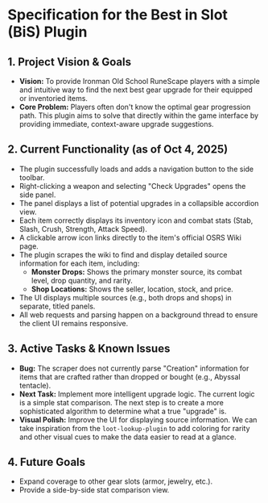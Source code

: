 # Specification for the Best in Slot (BiS) Plugin

## 1. Project Vision & Goals

-   **Vision:** To provide Ironman Old School RuneScape players with a simple and intuitive way to find the next best gear upgrade for their equipped or inventoried items.
-   **Core Problem:** Players often don't know the optimal gear progression path. This plugin aims to solve that directly within the game interface by providing immediate, context-aware upgrade suggestions.

## 2. Current Functionality (as of Oct 4, 2025)

-   The plugin successfully loads and adds a navigation button to the side toolbar.
-   Right-clicking a weapon and selecting "Check Upgrades" opens the side panel.
-   The panel displays a list of potential upgrades in a collapsible accordion view.
-   Each item correctly displays its inventory icon and combat stats (Stab, Slash, Crush, Strength, Attack Speed).
-   A clickable arrow icon links directly to the item's official OSRS Wiki page.
-   The plugin scrapes the wiki to find and display detailed source information for each item, including:
    -   **Monster Drops:** Shows the primary monster source, its combat level, drop quantity, and rarity.
    -   **Shop Locations:** Shows the seller, location, stock, and price.
-   The UI displays multiple sources (e.g., both drops and shops) in separate, titled panels.
-   All web requests and parsing happen on a background thread to ensure the client UI remains responsive.

## 3. Active Tasks & Known Issues

-   **Bug:** The scraper does not currently parse "Creation" information for items that are crafted rather than dropped or bought (e.g., Abyssal tentacle).
-   **Next Task:** Implement more intelligent upgrade logic. The current logic is a simple stat comparison. The next step is to create a more sophisticated algorithm to determine what a true "upgrade" is.
-   **Visual Polish:** Improve the UI for displaying source information. We can take inspiration from the `loot-lookup-plugin` to add coloring for rarity and other visual cues to make the data easier to read at a glance.

## 4. Future Goals

-   Expand coverage to other gear slots (armor, jewelry, etc.).
-   Provide a side-by-side stat comparison view.
